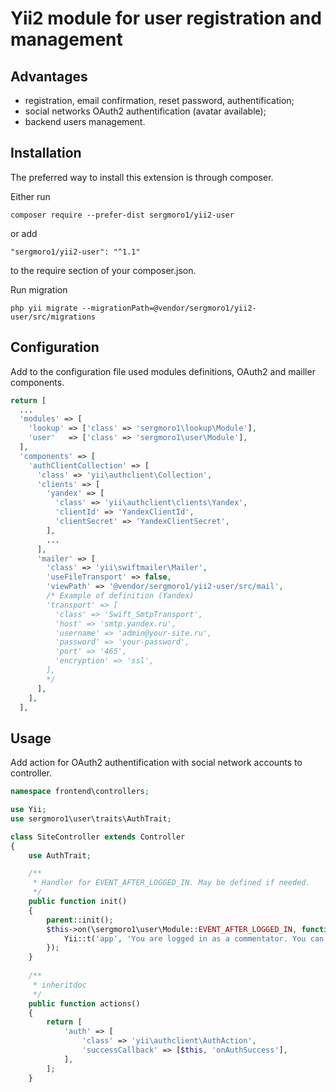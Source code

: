Yii2 module for user registration and management
================================================

Advantages
----------

* registration, email confirmation, reset password, authentification;
* social networks OAuth2 authentification (avatar available);
* backend users management.

Installation
------------

The preferred way to install this extension is through composer.

Either run

`composer require --prefer-dist sergmoro1/yii2-user`

or add

`"sergmoro1/yii2-user": "^1.1"`

to the require section of your composer.json.

Run migration

`php yii migrate --migrationPath=@vendor/sergmoro1/yii2-user/src/migrations`

Configuration
-------------

Add to the configuration file used modules definitions, OAuth2 and mailler components.

```php
return [
  ...
  'modules' => [
    'lookup' => ['class' => 'sergmoro1\lookup\Module'],
    'user'   => ['class' => 'sergmoro1\user\Module'],
  ],
  'components' => [
    'authClientCollection' => [
      'class' => 'yii\authclient\Collection',
      'clients' => [
        'yandex' => [
          'class' => 'yii\authclient\clients\Yandex',
          'clientId' => 'YandexClientId',
          'clientSecret' => 'YandexClientSecret',
        ],
        ...
      ],
      'mailer' => [
        'class' => 'yii\swiftmailer\Mailer',
        'useFileTransport' => false,
        'viewPath' => '@vendor/sergmoro1/yii2-user/src/mail',
        /* Example of definition (Yandex)
        'transport' => [
          'class' => 'Swift_SmtpTransport',
          'host' => 'smtp.yandex.ru',
          'username' => 'admin@your-site.ru',
          'password' => 'your-password',
          'port' => '465',
          'encryption' => 'ssl',
        ],
        */
      ],
    ],
  ],
```

Usage
-----

Add action for OAuth2 authentification with social network accounts to controller.

```php
namespace frontend\controllers;

use Yii;
use sergmoro1\user\traits\AuthTrait;

class SiteController extends Controller
{
    use AuthTrait;

    /**
     * Handler for EVENT_AFTER_LOGGED_IN. May be defined if needed.
     */
    public function init()
    {
        parent::init();
        $this->on(\sergmoro1\user\Module::EVENT_AFTER_LOGGED_IN, function($event) { Yii::$app->session->setFlash('success', 
            Yii::t('app', 'You are logged in as a commentator. You can leave a comment now.'));
        });
    }
    
    /**
     * inheritdoc
     */
    public function actions()
    {
        return [
            'auth' => [
                'class' => 'yii\authclient\AuthAction',
                'successCallback' => [$this, 'onAuthSuccess'],
            ],
        ];
    }
```


